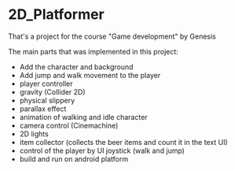 # 2D_Platformer
That's a project for the course "Game development" by Genesis

The main parts that was implemented in this project:
- Add the character and background
- Add jump and walk movement to the player
- player controller
- gravity (Collider 2D)
- physical slippery
- parallax effect
- animation of walking and idle character
- camera control (Cinemachine)
- 2D lights
- item collector (collects the beer items and count it in the text UI)
- control of the player by UI joystick (walk and jump)
- build and run on android platform

